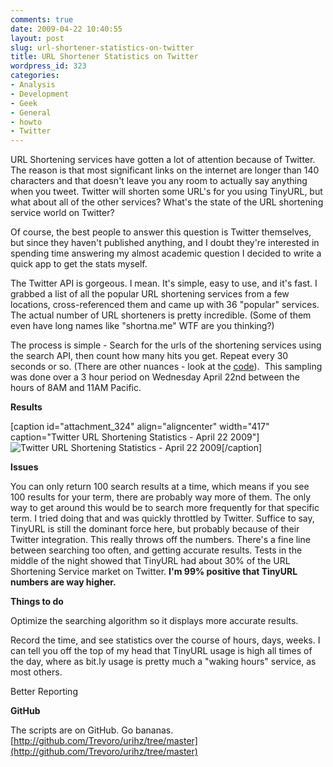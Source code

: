 ```yaml
---
comments: true
date: 2009-04-22 10:40:55
layout: post
slug: url-shortener-statistics-on-twitter
title: URL Shortener Statistics on Twitter
wordpress_id: 323
categories:
- Analysis
- Development
- Geek
- General
- howto
- Twitter
---
```


URL Shortening services have gotten a lot of attention because of Twitter. The reason is that most significant links on the internet are longer than 140 characters and that doesn't leave you any room to actually say anything when you tweet. Twitter will shorten some URL's for you using TinyURL, but what about all of the other services? What's the state of the URL shortening service world on Twitter?

Of course, the best people to answer this question is Twitter themselves, but since they haven't published anything, and I doubt they're interested in spending time answering my almost academic question I decided to write a quick app to get the stats myself.

The Twitter API is gorgeous. I mean. It's simple, easy to use, and it's fast. I grabbed a list of all the popular URL shortening services from a few locations, cross-referenced them and came up with 36 "popular" services. The actual number of URL shorteners is pretty incredible. (Some of them even have long names like "shortna.me" WTF are you thinking?)

The process is simple - Search for the urls of the shortening services using the search API, then count how many hits you get. Repeat every 30 seconds or so. (There are other nuances - look at the [code](http://github.com/Trevoro/urihz/tree/master)).  This sampling was done over a 3 hour period on Wednesday April 22nd between the hours of 8AM and 11AM Pacific.

**Results**

[caption id="attachment_324" align="aligncenter" width="417" caption="Twitter URL Shortening Statistics - April 22 2009"]![Twitter URL Shortening Statistics - April 22 2009](http://trevoro.ca/blog/wp-content/uploads/2009/04/picture-1.png)[/caption]

**Issues**

You can only return 100 search results at a time, which means if you see 100 results for your term, there are probably way more of them. The only way to get around this would be to search more frequently for that specific term. I tried doing that and was quickly throttled by Twitter. Suffice to say, TinyURL is still the dominant force here, but probably because of their Twitter integration. This really throws off the numbers. There's a fine line between searching too often, and getting accurate results. Tests in the middle of the night showed that TinyURL had about 30% of the URL Shortening Service market on Twitter. **I'm 99% positive that TinyURL numbers are way higher.**

**Things to do**

Optimize the searching algorithm so it displays more accurate results.

Record the time, and see statistics over the course of hours, days, weeks. I can tell you off the top of my head that TinyURL usage is high all times of the day, where as bit.ly usage is pretty much a "waking hours" service, as most others.

Better Reporting

**GitHub**

The scripts are on GitHub. Go bananas. [http://github.com/Trevoro/urihz/tree/master](http://github.com/Trevoro/urihz/tree/master)
